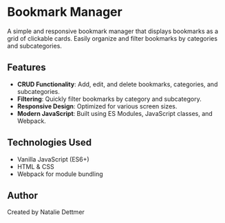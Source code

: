 # Bookmark Manager

A simple and responsive bookmark manager that displays bookmarks as a grid of clickable cards. Easily organize and filter bookmarks by categories and subcategories.

## Features

- **CRUD Functionality**: Add, edit, and delete bookmarks, categories, and subcategories.
- **Filtering**: Quickly filter bookmarks by category and subcategory.
- **Responsive Design**: Optimized for various screen sizes.
- **Modern JavaScript**: Built using ES Modules, JavaScript classes, and Webpack.

## Technologies Used

- Vanilla JavaScript (ES6+)
- HTML & CSS
- Webpack for module bundling

## Author

Created by Natalie Dettmer

